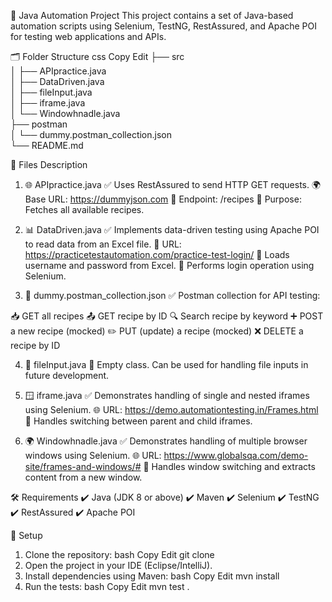 🚀 Java Automation Project
This project contains a set of Java-based automation scripts using Selenium, TestNG, RestAssured, and Apache POI for testing web applications and APIs.

🗂️ Folder Structure
css
Copy
Edit
├── src  
│   ├── APIpractice.java  
│   ├── DataDriven.java  
│   ├── fileInput.java  
│   ├── iframe.java  
│   └── Windowhnadle.java  
├── postman  
│   └── dummy.postman_collection.json  
└── README.md

📄 Files Description
1. 🌐 APIpractice.java
✅ Uses RestAssured to send HTTP GET requests.
🌍 Base URL: https://dummyjson.com
🥗 Endpoint: /recipes
🎯 Purpose: Fetches all available recipes.


3. 📊 DataDriven.java
✅ Implements data-driven testing using Apache POI to read data from an Excel file.
🔑 URL: https://practicetestautomation.com/practice-test-login/
📝 Loads username and password from Excel.
🚀 Performs login operation using Selenium.


5. 📮 dummy.postman_collection.json
✅ Postman collection for API testing:

📥 GET all recipes
📤 GET recipe by ID
🔍 Search recipe by keyword
➕ POST a new recipe (mocked)
✏️ PUT (update) a recipe (mocked)
❌ DELETE a recipe by ID


4. 📂 fileInput.java
🚧 Empty class. Can be used for handling file inputs in future development.


5. 🪟 iframe.java
✅ Demonstrates handling of single and nested iframes using Selenium.
🌐 URL: https://demo.automationtesting.in/Frames.html
🔀 Handles switching between parent and child iframes.


6. 🌍 Windowhnadle.java
✅ Demonstrates handling of multiple browser windows using Selenium.
🌐 URL: https://www.globalsqa.com/demo-site/frames-and-windows/#
🔀 Handles window switching and extracts content from a new window.


🛠️ Requirements
✔️ Java (JDK 8 or above)
✔️ Maven
✔️ Selenium
✔️ TestNG
✔️ RestAssured
✔️ Apache POI


🚀 Setup
1. Clone the repository:
bash
Copy
Edit
git clone <repository-url>  
2. Open the project in your IDE (Eclipse/IntelliJ).
3. Install dependencies using Maven:
bash
Copy
Edit
mvn install  
4. Run the tests:
bash
Copy
Edit
mvn test  .

